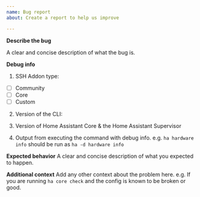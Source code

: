 ```yaml
---
name: Bug report
about: Create a report to help us improve

---
```


**Describe the bug**

A clear and concise description of what the bug is.

**Debug info**

1. SSH Addon type:
- [ ] Community
- [ ] Core
- [ ] Custom

2. Version of the CLI:

3. Version of Home Assistant Core & the Home Assistant Supervisor

4. Output from executing the command with debug info.
e.g. `ha hardware info` should be run as `ha -d hardware info`

**Expected behavior**
A clear and concise description of what you expected to happen.

**Additional context**
Add any other context about the problem here.
e.g. If you are running `ha core check` and the config is known to be broken or good.
